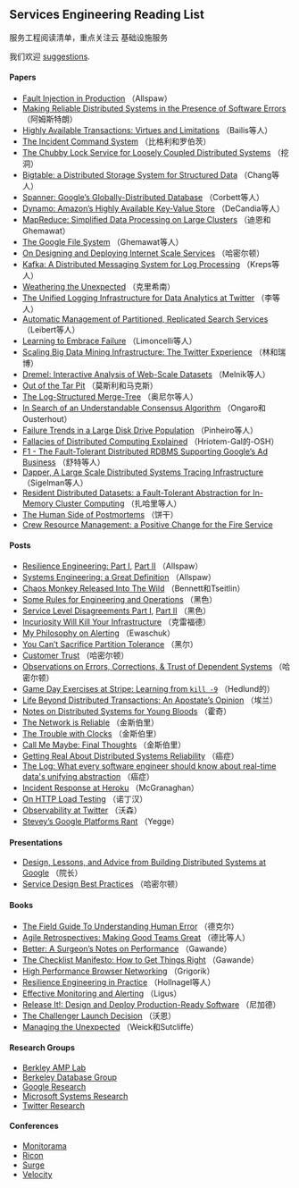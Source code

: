 ## Services Engineering Reading List

服务工程阅读清单，重点关注云
基础设施服务

我们欢迎 [suggestions](https://github.com/mmcgrana/services-engineering/blob/master/CONTRIBUTING.md).

#### Papers

* [Fault Injection in Production](http://queue.acm.org/detail.cfm?id=2353017) （Allspaw）
* [Making Reliable Distributed Systems in the Presence of Software Errors](http://www.erlang.org/download/armstrong_thesis_2003.pdf) （阿姆斯特朗）
* [Highly Available Transactions: Virtues and Limitations](http://www.bailis.org/papers/hat-vldb2014.pdf) （Bailis等人）
* [The Incident Command System](http://www.high-reliability.org/files/The_Incident_Command_System.pdf) （比格利和罗伯茨）
* [The Chubby Lock Service for Loosely Coupled Distributed Systems](http://static.googleusercontent.com/external_content/untrusted_dlcp/research.google.com/en/us/archive/chubby-osdi06.pdf) （挖洞）
* [Bigtable: a Distributed Storage System for Structured Data](http://www.read.seas.harvard.edu/~kohler/class/cs239-w08/chang06bigtable.pdf) （Chang等人）
* [Spanner: Google’s Globally-Distributed Database](http://research.google.com/archive/spanner-osdi2012.pdf) （Corbett等人）
* [Dynamo: Amazon’s Highly Available Key-Value Store](http://www.read.seas.harvard.edu/~kohler/class/cs239-w08/decandia07dynamo.pdf) （DeCandia等人）
* [MapReduce: Simplified Data Processing on Large Clusters](http://research.google.com/archive/mapreduce-osdi04.pdf) （迪恩和Ghemawat）
* [The Google File System](http://research.google.com/archive/gfs-sosp2003.pdf) （Ghemawat等人）
* [On Designing and Deploying Internet Scale Services](http://mvdirona.com/jrh/talksAndPapers/JamesRH_Lisa.pdf) （哈密尔顿）
* [Kafka: A Distributed Messaging System for Log Processing](http://research.microsoft.com/en-us/UM/people/srikanth/netdb11/netdb11papers/netdb11-final12.pdf) （Kreps等人）
* [Weathering the Unexpected](http://queue.acm.org/detail.cfm?id=2371516) （克里希南）
* [The Unified Logging Infrastructure for Data Analytics at Twitter](http://vldb.org/pvldb/vol5/p1771_georgelee_vldb2012.pdf) （李等人）
* [Automatic Management of Partitioned, Replicated Search Services](http://citeseerx.ist.psu.edu/viewdoc/download?doi=10.1.1.222.1862&rep=rep1&type=pdf) （Leibert等人）
* [Learning to Embrace Failure](http://best.dtu.dk/SC13/p20-casestudy.pdf) （Limoncelli等人）
* [Scaling Big Data Mining Infrastructure: The Twitter Experience](http://www.kdd.org/sites/default/files/issues/14-2-2012-12/V14-02-02-Lin.pdf) （林和瑞博）
* [Dremel: Interactive Analysis of Web-Scale Datasets](http://static.googleusercontent.com/external_content/untrusted_dlcp/research.google.com/en/us/pubs/archive/36632.pdf) （Melnik等人）
* [Out of the Tar Pit](http://shaffner.us/cs/papers/tarpit.pdf) （莫斯利和马克斯）
* [The Log-Structured Merge-Tree](http://www.cs.umb.edu/~poneil/lsmtree.pdf) （奥尼尔等人）
* [In Search of an Understandable Consensus Algorithm](https://ramcloud.stanford.edu/wiki/download/attachments/11370504/raft.pdf) （Ongaro和Ousterhout）
* [Failure Trends in a Large Disk Drive Population](http://static.googleusercontent.com/external_content/untrusted_dlcp/research.google.com/en/us/archive/disk_failures.pdf) （Pinheiro等人）
* [Fallacies of Distributed Computing Explained](http://www.rgoarchitects.com/Files/fallacies.pdf) （Hriotem-Gal的-OSH）
* [F1 - The Fault-Tolerant Distributed RDBMS Supporting Google’s Ad Business](http://research.google.com/pubs/archive/38125.pdf) （舒特等人）
* [Dapper, A Large Scale Distributed Systems Tracing Infrastructure](http://research.google.com/pubs/archive/36356.pdf) （Sigelman等人）
* [Resident Distributed Datasets: a Fault-Tolerant Abstraction for In-Memory Cluster Computing](https://www.usenix.org/system/files/conference/nsdi12/nsdi12-final138.pdf) （扎哈里等人）
* [The Human Side of Postmortems](https://docs.google.com/file/d/0Byl4UKRYLErDVlJMNDNjaThiR2M/edit) （饼干）
* [Crew Resource Management: a Positive Change for the Fire Service](http://www.iaff.org/06news/NearMissKit/6.%20Crew%20Resource%20Management/CRM.pdf)


#### Posts

* [Resilience Engineering: Part I](http://www.kitchensoap.com/2011/04/07/resilience-engineering-part-i/), [Part II](http://www.kitchensoap.com/2012/06/18/resilience-engineering-part-ii-lenses/) （Allspaw）
* [Systems Engineering: a Great Definition](http://www.kitchensoap.com/2011/07/18/systems-engineering-great-definition/) （Allspaw）
* [Chaos Monkey Released Into The Wild](http://techblog.netflix.com/2012/07/chaos-monkey-released-into-wild.html) （Bennett和Tseitlin）
* [Some Rules for Engineering and Operations](http://blog.b3k.us/2012/01/24/some-rules.html) （黑色）
* [Service Level Disagreements Part I](http://blog.b3k.us/2009/07/15/service-level-disagreements.html), [Part II](http://blog.b3k.us/2009/07/16/service-level-disagreements-2.html) （黑色）
* [Incuriosity Will Kill Your Infrastructure](http://yellerapp.com/posts/2015-03-16-incuriosity-killed-the-infrastructure.html) （克雷福德）
* [My Philosophy on Alerting](https://docs.google.com/document/d/199PqyG3UsyXlwieHaqbGiWVa8eMWi8zzAn0YfcApr8Q/edit#heading=h.whsaboyw21nk) （Ewaschuk）
* [You Can’t Sacrifice Partition Tolerance](http://codahale.com/you-cant-sacrifice-partition-tolerance/) （黑尔）
* [Customer Trust](http://perspectives.mvdirona.com/2013/01/15/CustomerTrust.aspx) （哈密尔顿）
* [Observations on Errors, Corrections, & Trust of Dependent Systems](http://perspectives.mvdirona.com/2012/02/26/ObservationsOnErrorsCorrectionsTrustOfDependentSystems.aspx) （哈密尔顿）
* [Game Day Exercises at Stripe: Learning from `kill -9`](https://stripe.com/blog/game-day-exercises-at-stripe) （Hedlund的）
* [Life Beyond Distributed Transactions: An Apostate’s Opinion](http://cs.brown.edu/courses/cs227/archives/2012/papers/weaker/cidr07p15.pdf) （埃兰）
* [Notes on Distributed Systems for Young Bloods](http://www.somethingsimilar.com/2013/01/14/notes-on-distributed-systems-for-young-bloods/) （霍奇）
* [The Network is Reliable](http://aphyr.com/posts/288-the-network-is-reliable) （金斯伯里）
* [The Trouble with Clocks](http://aphyr.com/posts/299-the-trouble-with-timestamps) （金斯伯里）
* [Call Me Maybe: Final Thoughts](http://aphyr.com/posts/286-call-me-maybe-final-thoughts) （金斯伯里）
* [Getting Real About Distributed Systems Reliability](http://blog.empathybox.com/post/19574936361/getting-real-about-distributed-system-reliability) （癌症）
* [The Log: What every software engineer should know about real-time data's unifying abstraction](http://engineering.linkedin.com/distributed-systems/log-what-every-software-engineer-should-know-about-real-time-datas-unifying) （癌症）
* [Incident Response at Heroku](https://blog.heroku.com/archives/2014/5/9/incident-response-at-heroku) （McGranaghan）
* [On HTTP Load Testing](http://www.mnot.net/blog/2011/05/18/http_benchmark_rules) （诺丁汉）
* [Observability at Twitter](https://blog.twitter.com/2013/observability-at-twitter) （沃森）
* [Stevey’s Google Platforms Rant](https://plus.google.com/112678702228711889851/posts/eVeouesvaVX) （Yegge）

#### Presentations

* [Design, Lessons, and Advice from Building Distributed Systems at Google](http://www.cs.cornell.edu/projects/ladis2009/talks/dean-keynote-ladis2009.pdf) （院长）
* [Service Design Best Practices](http://www.mvdirona.com/jrh/TalksAndPapers/JamesHamilton_POA20090226.pdf) （哈密尔顿）

#### Books

* [The Field Guide To Understanding Human Error](http://www.amazon.com/Field-Guide-Understanding-Human-Error/dp/0754648265) （德克尔）
* [Agile Retrospectives: Making Good Teams Great](http://www.amazon.com/Agile-Retrospectives-Making-Teams-Great/dp/0977616649) （德比等人）
* [Better: A Surgeon’s Notes on Performance](http://www.amazon.com/dp/0312427654) （Gawande）
* [The Checklist Manifesto: How to Get Things Right](http://www.amazon.com/The-Checklist-Manifesto-ebook/dp/B0030V0PEW) （Gawande）
* [High Performance Browser Networking](http://chimera.labs.oreilly.com/books/1230000000545/index.html) （Grigorik）
* [Resilience Engineering in Practice](http://www.amazon.com/Resilience-Engineering-Practice-Ashgate-Studies/dp/1409410358/) （Hollnagel等人）
* [Effective Monitoring and Alerting](http://www.amazon.com/Effective-Monitoring-Alerting-For-Operations/dp/1449333524) （Ligus）
* [Release It!: Design and Deploy Production-Ready Software](http://www.amazon.com/Release-It-Production-Ready-Pragmatic-Programmers/dp/0978739213) （尼加德）
* [The Challenger Launch Decision](http://www.amazon.com/The-Challenger-Launch-Decision-Technology/dp/0226851761) （沃恩）
* [Managing the Unexpected](http://www.amazon.com/gp/product/B004IK9U4U) （Weick和Sutcliffe）

#### Research Groups

* [Berkley AMP Lab](https://amplab.cs.berkeley.edu/)
* [Berkeley Database Group](http://db.cs.berkeley.edu/w/)
* [Google Research](http://research.google.com/)
* [Microsoft Systems Research](http://research.microsoft.com/en-US/groups/sr/default.aspx)
* [Twitter Research](https://engineering.twitter.com/research)

#### Conferences

* [Monitorama](http://monitorama.com/)
* [Ricon](http://ricon.io/)
* [Surge](http://surge.omniti.com/)
* [Velocity](http://velocityconf.com/)
